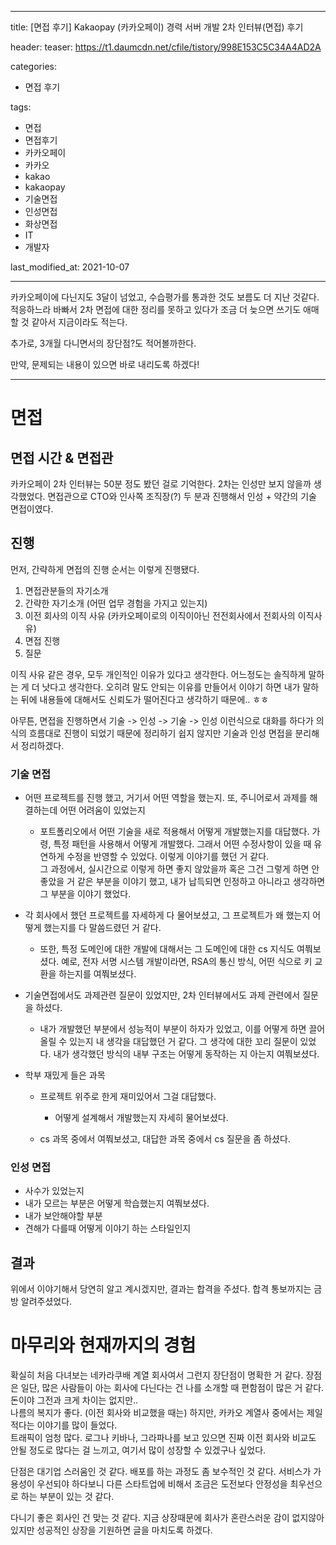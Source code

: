 
---
title: \[면접 후기] Kakaopay (카카오페이) 경력 서버 개발 2차 인터뷰(면접) 후기

header:
  teaser: https://t1.daumcdn.net/cfile/tistory/998E153C5C34A4AD2A

categories: 
  - 면접 후기
   
tags:
   - 면접
   - 면접후기
   - 카카오페이
   - 카카오
   - kakao
   - kakaopay
   - 기술면접
   - 인성면접
   - 화상면접
   - IT
   - 개발자

last_modified_at: 2021-10-07 

---

카카오페이에 다닌지도 3달이 넘었고, 수습평가를 통과한 것도 보름도 더 지난 것같다. 적응하느라 바빠서 2차 면접에 대한 정리를 못하고 있다가 조금 더 늦으면 쓰기도 애매할 것 같아서 지금이라도 적는다.   

추가로, 3개월 다니면서의 장단점?도 적어볼까한다.

만약, 문제되는 내용이 있으면 바로 내리도록 하겠다!

---

# 면접
## 면접 시간 & 면접관 
카카오페이 2차 인터뷰는 50분 정도 봤던 걸로 기억한다. 2차는 인성만 보지 않을까 생각했었다. 면접관으로 CTO와 인사쪽 조직장(?) 두 분과 진행해서 인성 + 약간의 기술 면접이였다.

## 진행 
먼저, 간략하게 면접의 진행 순서는 이렇게 진행됐다.
1. 면접관분들의 자기소개
2. 간략한 자기소개 (어떤 업무 경험을 가지고 있는지)
3. 이전 회사의 이직 사유 (카카오페이로의 이직이아닌 전전회사에서 전회사의 이직사유)
4. 면접 진행
5. 질문

이직 사유 같은 경우, 모두 개인적인 이유가 있다고 생각한다. 어느정도는 솔직하게 말하는 게 더 낫다고 생각한다. 오히려 말도 안되는 이유를 만들어서 이야기 하면 내가 말하는 뒤에 내용들에 대해서도 신뢰도가 떨어진다고 생각하기 때문에.. ㅎㅎ

아무튼, 면접을 진행하면서 기술 -> 인성 -> 기술 -> 인성 이런식으로 대화를 하다가 의식의 흐름대로 진행이 되었기 때문에 정리하기 쉽지 않지만 기술과 인성 면접을 분리해서 정리하겠다.

### 기술 면접
- 어떤 프로젝트를 진행 했고, 거기서 어떤 역할을 했는지. 또, 주니어로서 과제를 해결하는데 어떤 어려움이 있었는지

  - 포트폴리오에서 어떤 기술을 새로 적용해서 어떻게 개발했는지를 대답했다. 
가령, 특정 패턴을 사용해서 어떻게 개발했다. 그래서 어떤 수정사항이 있을 때 유연하게 수정을 반영할 수 있었다. 이렇게 이야기를 했던 거 같다.  
 그 과정에서, 실시간으로 이렇게 하면 좋지 않았을까 혹은 그건 그렇게 하면 안좋았을 거 같은 부분을 이야기 했고, 내가 납득되면 인정하고 아니라고 생각하면 그 부분을 이야기 했었다.

- 각 회사에서 했던 프로젝트를 자세하게 다 물어보셨고, 그 프로젝트가 왜 했는지 어떻게 했는지를 다 말씀드렸던 거 같다.

  - 또한, 특정 도메인에 대한 개발에 대해서는 그 도메인에 대한 cs 지식도 여쭤보셨다. 예로, 전자 서명 시스템 개발이라면, RSA의 통신 방식, 어떤 식으로 키 교환을 하는지를 여쭤보셨다.

- 기술면접에서도 과제관련 질문이 있었지만, 2차 인터뷰에서도 과제 관련에서 질문을 하셨다.

  - 내가 개발했던 부분에서 성능적이 부분이 하자가 있었고, 이를 어떻게 하면 끌어올릴 수 있는지 내 생각을 대답했던 거 같다. 그 생각에 대한 꼬리 질문이 있었다. 내가 생각했던 방식의 내부 구조는 어떻게 동작하는 지 아는지 여쭤보셨다.

- 학부 재밌게 들은 과목

  - 프로젝트 위주로 한게 재미있어서 그걸 대답했다.

    - 어떻게 설계해서 개발했는지 자세히 물어보셨다.
    
  - cs 과목 중에서 여쭤보셨고, 대답한 과목 중에서 cs 질문을 좀 하셨다.

### 인성 면접
- 사수가 있었는지
- 내가 모르는 부분은 어떻게 학습했는지 여쭤보셨다.
- 내가 보안해야할 부분
- 견해가 다를때 어떻게 이야기 하는 스타일인지


## 결과
위에서 이야기해서 당연히 알고 계시겠지만, 결과는 합격을 주셨다. 합격 통보까지는 금방 알려주셨었다.

# 마무리와 현재까지의 경험
확실히 처음 다녀보는 네카라쿠배 계열 회사여서 그런지 장단점이 명확한 거 같다.
장점은 일단, 많은 사람들이 아는 회사에 다닌다는 건 나를 소개할 때 편함점이 많은 거 같다. 돈이야 그전과 크게 차이는 없지만..  
나름의 복지가 좋다. (이전 회사와 비교했을 때는) 하지만, 카카오 계열사 중에서는 제일 적다는 이야기를 많이 들었다.  
트래픽이 엄청 많다. 로그나 키바나, 그라파나를 보고 있으면 진짜 이전 회사와 비교도 안될 정도로 많다는 걸 느끼고, 여기서 많이 성장할 수 있겠구나 싶었다.

단점은 대기업 스러움인 것 같다. 배포를 하는 과정도 좀 보수적인 것 같다. 서비스가 가용성이 우선되야 하다보니 다른 스타트업에 비해서 조금은 도전보다 안정성을 최우선으로 하는 부분이 있는 것 같다.

다니기 좋은 회사인 건 맞는 것 같다. 지금 상장때문에 회사가 혼란스러운 감이 없지않아있지만 성공적인 상장을 기원하면 글을 마치도록 하겠다.  
